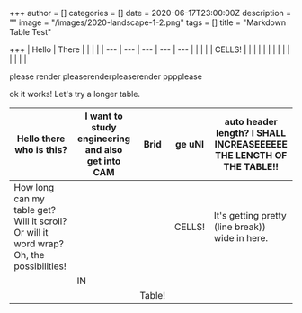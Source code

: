 +++
author = []
categories = []
date = 2020-06-17T23:00:00Z
description = ""
image = "/images/2020-landscape-1-2.png"
tags = []
title = "Markdown Table Test"

+++
| Hello | There |  |  |  |
| --- | --- | --- | --- | --- |
|  |  |  | CELLS! |  |
|  |  |  |  |  |
|  |  |  |  |  |

please render pleaserenderpleaserender pppplease

ok it works! Let's try a longer table.

<span class="tablewrapper" markdown="1">

| Hello there who is this?| I want to study engineering and also get into CAM | Brid | ge uNI | auto header length? I SHALL INCREASEEEEEE THE LENGTH OF THE TABLE!!|
| --- | --- | --- | --- | --- |
| How long can my table get? Will it scroll? Or will it word wrap? Oh, the possibilities! |  |  | CELLS! | It's getting pretty (line break))  wide in here. |
|  | IN |  |  |  |
|  |  | Table! |  |  |

</span>